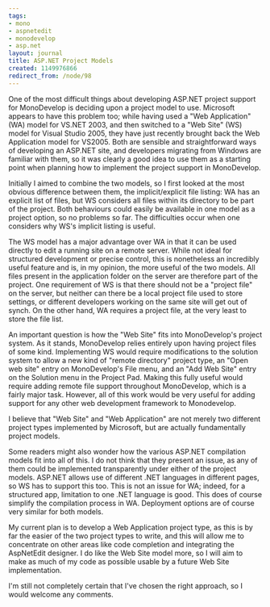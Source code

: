 ```yaml
---
tags:
- mono
- aspnetedit
- monodevelop
- asp.net
layout: journal
title: ASP.NET Project Models
created: 1149976866
redirect_from: /node/98
---
```

One of the most difficult things about developing ASP.NET project support for MonoDevelop is deciding upon a project model to use. Microsoft appears to have this problem too; while having used a "Web Application" (WA) model for VS.NET 2003, and then switched to a "Web Site" (WS) model for Visual Studio 2005, they have just recently brought back the Web Application model for VS2005. Both are sensible and straightforward ways of developing an ASP.NET site, and developers migrating from Windows are familiar with them, so it was clearly a good idea to use them as a starting point when planning how to implement the project support in MonoDevelop.<!--break--> 

Initially I aimed to combine the two models, so I first looked at the most obvious difference between them, the implicit/explicit file listing: WA has an explicit list of files, but WS considers all files within its directory to be part of the project. Both behaviours could easily be available in one model as a project option, so no problems so far. The difficulties occur when one considers why WS's implicit listing is useful.

The WS model has a major advantage over WA in that it can be used directly to edit a running site on a remote server. While not ideal for structured development or precise control, this is nonetheless an incredibly useful feature and is, in my opinion, the more useful of the two models. All files present in the application folder on the server are therefore part of the project. One requirement of WS is that there should not be a "project file" on the server, but neither can there be a local project file used to store settings, or different developers working on the same site will get out of synch. On the other hand, WA requires a project file, at the very least to store the file list.

An important question is how the "Web Site" fits into MonoDevelop's project system. As it stands, MonoDevelop relies entirely upon having project files of some kind. Implementing WS would require modifications to the solution system to allow a new kind of "remote directory" project type, an "Open web site" entry on MonoDevelop's File menu, and an "Add Web Site" entry on the Solution menu in the Project Pad. Making this fully useful would require adding remote file support throughout MonoDevelop, which is a fairly major task. However, all of this work would be very useful for adding support for any other web development framework to Monodevelop.

I believe that "Web Site" and "Web Application" are not merely two different project types implemented by Microsoft, but are actually fundamentally project models.

Some readers might also wonder how the various ASP.NET compilation models fit into all of this. I do not think that they present an issue, as any of them could be implemented transparently under either of the project models. ASP.NET allows use of different .NET languages in different pages, so WS has to support this too. This is not an issue for WA; indeed, for a structured app, limitation to one .NET language is good. This does of course simplify the compilation process in WA. Deployment options are of course very similar for both models.

My current plan is to develop a Web Application project type, as this is by far the easier of the two project types to write, and this will allow me to concentrate on other areas like code completion and integrating the AspNetEdit designer. I do like the Web Site model more, so I will aim to make as much of my code as possible usable by a future Web Site implementation.

I'm still not completely certain that I've chosen the right approach, so I would welcome any comments.
